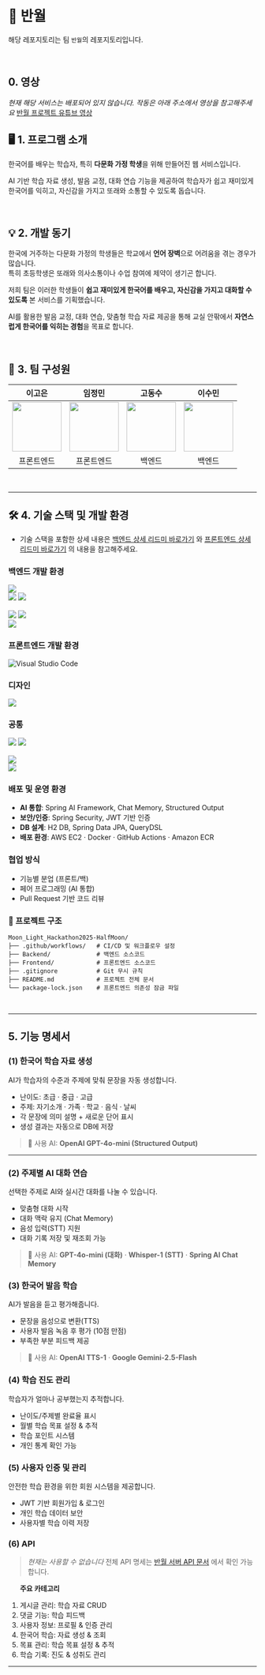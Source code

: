 ﻿# 🌙 반월

해당 레포지토리는 팀 `반월`의 레포지토리입니다.

<br>

## 0. 영상

*현재 해당 서비스는 배포되어 있지 않습니다. 작동은 아래 주소에서 영상을 참고해주세요*
[반월 프로젝트 유튜브 영상](https://youtu.be/TsqHyCC_OVg?si=1nXNw4H8pq0XlHk2)

## 🖥 1. 프로그램 소개

한국어를 배우는 학습자, 특히 **다문화 가정 학생**을 위해 만들어진 웹 서비스입니다.

AI 기반 학습 자료 생성, 발음 교정, 대화 연습 기능을 제공하여 학습자가 쉽고 재미있게 한국어를 익히고, 자신감을 가지고 또래와 소통할 수 있도록 돕습니다.

<br>

## 💡 2. 개발 동기

한국에 거주하는 다문화 가정의 학생들은 학교에서 **언어 장벽**으로 어려움을 겪는 경우가 많습니다.  
특히 초등학생은 또래와 의사소통이나 수업 참여에 제약이 생기곤 합니다.  

저희 팀은 이러한 학생들이 **쉽고 재미있게 한국어를 배우고, 자신감을 가지고 대화할 수 있도록** 본 서비스를 기획했습니다.  

AI를 활용한 발음 교정, 대화 연습, 맞춤형 학습 자료 제공을 통해 교실 안팎에서 **자연스럽게 한국어를 익히는 경험**을 목표로 합니다.

<br>
  
## 👥 3. 팀 구성원

| 이고은 | 임정민 | 고동수 | 이수민 |
|:----:|:----:|:----:|:----:|
|[<img src="https://github.com/KOEUN1122.png" width="100px">](https://github.com/KOEUN1122) | [<img src="https://github.com/ljungmin.png" width="100px">](https://github.com/ljungmin) |[<img src="https://github.com/kdongsu5509.png" width="100px">](https://github.com/kdongsu5509)  | [<img src="https://github.com/lssm-c.png" width="100px">](https://github.com/lssm-c) |
| 프론트엔드 | 프론트엔드 | 백엔드 | 백엔드 |

<br>

---

## 🛠 4. 기술 스택 및 개발 환경

- 기술 스택을 포함한 상세 내용은 [백엔드 상세 리드미 바로가기](./Backend/README.md) 와 [프론트엔드 상세 리드미 바로가기](./Frontend/README.md) 의 내용을 참고해주세요.

### 백엔드 개발 환경

<img src = "https://img.shields.io/badge/java-%23ED8B00.svg?style=for-the-badge&logo=openjdk&logoColor=white">
<Br>
<div>
<img src="https://img.shields.io/badge/IntelliJIDEA-000000.svg?style=for-the-badge&logo=intellij-idea&logoColor=white">
<img src="https://img.shields.io/badge/Visual%20Studio%20Code-0078d7.svg?style=for-the-badge&logo=visual-studio-code&logoColor=white">
</div>
<Br>
<img src="https://img.shields.io/badge/gradle-02303A?style=for-the-badge&logo=gradle&logoColor=white">
<img src="https://img.shields.io/badge/springboot-6DB33F?style=for-the-badge&logo=springboot&logoColor=white">
<br>
<img src="https://img.shields.io/badge/H2%20Database-09476B?style=for-the-badge&logo=h2&logoColor=white">

### 프론트엔드 개발 환경

![Visual Studio Code](https://img.shields.io/badge/Visual%20Studio%20Code-0078d7.svg?style=for-the-badge&logo=visual-studio-code&logoColor=white)

### 디자인

<img src="https://img.shields.io/badge/figma-%23F24E1E.svg?style=for-the-badge&logo=figma&logoColor=white">

### 공통

<div>
<img src="https://img.shields.io/badge/Git-F05032.svg?&style=for-the-badge&logo=Git&logoColor=white">
<img src="https://img.shields.io/badge/github-181717?style=for-the-badge&logo=github&logoColor=white">
</div>
<br>
<img src="https://img.shields.io/badge/Notion-%23000000.svg?style=for-the-badge&logo=notion&logoColor=white">
<br>
<img src="https://img.shields.io/badge/-Swagger-%23Clojure?style=for-the-badge&logo=swagger&logoColor=white">

### 배포 및 운영 환경

- **AI 통합**: Spring AI Framework, Chat Memory, Structured Output  
- **보안/인증**: Spring Security, JWT 기반 인증  
- **DB 설계**: H2 DB, Spring Data JPA, QueryDSL  
- **배포 환경**: AWS EC2 · Docker · GitHub Actions · Amazon ECR

### 협업 방식

- 기능별 분업 (프론트/백)  
- 페어 프로그래밍 (AI 통합)  
- Pull Request 기반 코드 리뷰  

### 📂 프로젝트 구조

```
Moon_Light_Hackathon2025-HalfMoon/
├── .github/workflows/   # CI/CD 및 워크플로우 설정
├── Backend/             # 백엔드 소스코드
├── Frontend/            # 프론트엔드 소스코드
├── .gitignore           # Git 무시 규칙
├── README.md            # 프로젝트 전체 문서
└── package-lock.json    # 프론트엔드 의존성 잠금 파일
```

<br>

---

## 5. 기능 명세서

### (1) 한국어 학습 자료 생성

AI가 학습자의 수준과 주제에 맞춰 문장을 자동 생성합니다.  

- 난이도: 초급 · 중급 · 고급  
- 주제: 자기소개 · 가족 · 학교 · 음식 · 날씨  
- 각 문장에 의미 설명 + 새로운 단어 표시  
- 생성 결과는 자동으로 DB에 저장  

> 🧠 사용 AI: **OpenAI GPT-4o-mini (Structured Output)**

---

### (2) 주제별 AI 대화 연습

선택한 주제로 AI와 실시간 대화를 나눌 수 있습니다.  

- 맞춤형 대화 시작  
- 대화 맥락 유지 (Chat Memory)  
- 음성 입력(STT) 지원  
- 대화 기록 저장 및 재조회 가능  

> 🧠 사용 AI: **GPT-4o-mini (대화)** · **Whisper-1 (STT)** · **Spring AI Chat Memory**

### (3) 한국어 발음 학습

AI가 발음을 듣고 평가해줍니다.  

- 문장을 음성으로 변환(TTS)  
- 사용자 발음 녹음 후 평가 (10점 만점)  
- 부족한 부분 피드백 제공  

> 🧠 사용 AI: **OpenAI TTS-1** · **Google Gemini-2.5-Flash**

### (4) 학습 진도 관리

학습자가 얼마나 공부했는지 추적합니다.  

- 난이도/주제별 완료율 표시  
- 월별 학습 목표 설정 & 추적  
- 학습 포인트 시스템  
- 개인 통계 확인 가능  

### (5) 사용자 인증 및 관리

안전한 학습 환경을 위한 회원 시스템을 제공합니다.

- JWT 기반 회원가입 & 로그인  
- 개인 학습 데이터 보안  
- 사용자별 학습 이력 저장  

### (6) API
>
>*현재는 사용할 수 없습니다*
> 전체 API 명세는 [반월 서버 API 문서](http://3.36.107.16/swagger-ui/index.html) 에서 확인 가능합니다.  

&nbsp;&nbsp;&nbsp;&nbsp;&nbsp;
**주요 카테고리**

1. 게시글 관리: 학습 자료 CRUD  
2. 댓글 기능: 학습 피드백  
3. 사용자 정보: 프로필 & 인증 관리  
4. 한국어 학습: 자료 생성 & 조회  
5. 목표 관리: 학습 목표 설정 & 추적  
6. 학습 기록: 진도 & 성취도 관리  

---
